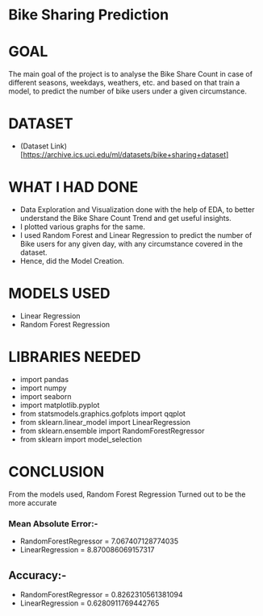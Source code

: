 # Bike Sharing Prediction

# GOAL 
The main goal of the project is to analyse the Bike Share Count in case of different seasons, weekdays, weathers, etc. and based on that train a model, to predict the number of bike users under a given circumstance.

# DATASET 
* (Dataset Link)[https://archive.ics.uci.edu/ml/datasets/bike+sharing+dataset]

# WHAT I HAD DONE 

* Data Exploration and Visualization done with the help of EDA, to better understand the Bike Share Count Trend and get useful insights.
* I plotted various graphs for the same.
* I used Random Forest and Linear Regression to predict the number of Bike users for any given day, with any circumstance covered in the dataset.
* Hence, did the Model Creation.

# MODELS USED 
* Linear Regression
* Random Forest Regression

# LIBRARIES NEEDED 
* import pandas 
* import numpy
* import seaborn 
* import matplotlib.pyplot 
* from statsmodels.graphics.gofplots import qqplot
* from sklearn.linear_model import LinearRegression
* from sklearn.ensemble import RandomForestRegressor
* from sklearn import model_selection


# CONCLUSION 
From the models used, Random Forest Regression Turned out to be the more accurate

### Mean Absolute Error:-
* RandomForestRegressor = 7.067407128774035
* LinearRegression = 8.870086069157317

## Accuracy:-
* RandomForestRegressor = 0.8262310561381094
* LinearRegression = 0.6280911769442765

